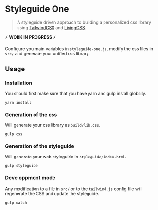 
Styleguide One
===
> A styleguide driven approach to building a personalized css library using [TailwindCSS](https://tailwindcss.com) and [LivingCSS](https://github.com/straker/livingcss).

⚡️ **WORK IN PROGRESS** ⚡️ 

Configure you main variables in `styleguide-one.js`, modify the css files in `src/` and generate your unified css library.

## Usage

### Installation

You should first make sure that you have yarn and gulp install globally.

```shell
yarn install
```


### Generation of the css

Will generate your css library as `build/lib.css`.
```shell
gulp css
```


### Generation of the styleguide

Will generate your web styleguide in `styleguide/index.html`.
```shell
gulp styleguide
```


### Developpment mode

Any modification to a file in `src/` or to the `tailwind.js` config file will regenerate the CSS and update the styleguide.
```shell
gulp watch
```
